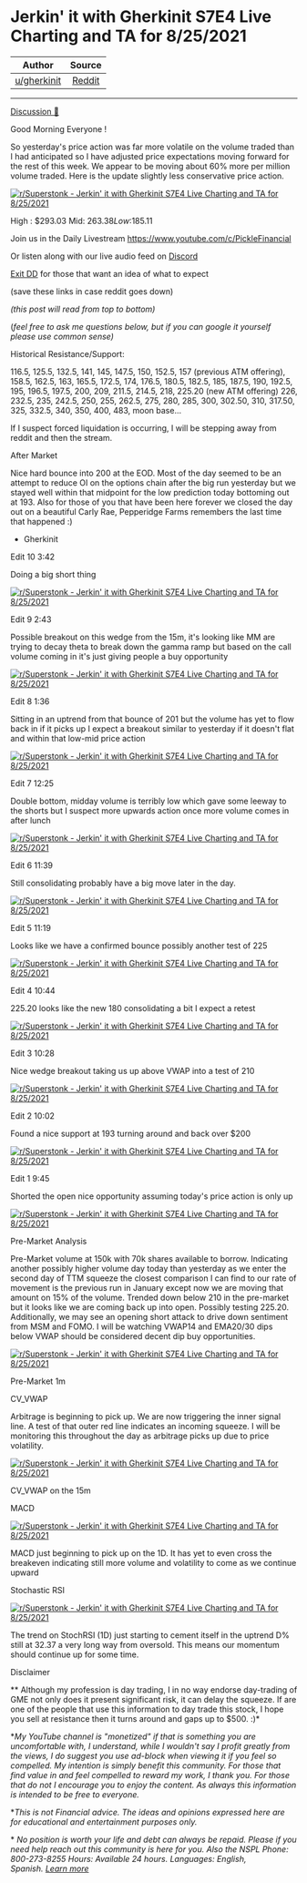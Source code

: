 Jerkin' it with Gherkinit S7E4 Live Charting and TA for 8/25/2021
=================================================================

| Author       | Source       | 
| :-------------: |:-------------:|
|  [u/gherkinit](https://www.reddit.com/user/gherkinit/) | [Reddit](https://www.reddit.com/r/Superstonk/comments/pban49/jerkin_it_with_gherkinit_s7e4_live_charting_and/) | 

---

[Discussion 🦍](https://www.reddit.com/r/Superstonk/search?q=flair_name%3A%22Discussion%20%F0%9F%A6%8D%22&restrict_sr=1)

Good Morning Everyone !

So yesterday's price action was far more volatile on the volume traded than I had anticipated so I have adjusted price expectations moving forward for the rest of this week. We appear to be moving about 60% more per million volume traded. Here is the update slightly less conservative price action.

[![r/Superstonk - Jerkin' it with Gherkinit S7E4 Live Charting and TA for 8/25/2021](https://preview.redd.it/dsi0i5lv3ij71.png?width=2450&format=png&auto=webp&s=71f529c70ce23122c9587310a46411834163125a)](https://preview.redd.it/dsi0i5lv3ij71.png?width=2450&format=png&auto=webp&s=71f529c70ce23122c9587310a46411834163125a)

High : $293.03 Mid: $263.38 Low:$185.11

Join us in the Daily Livestream <https://www.youtube.com/c/PickleFinancial>

Or listen along with our live audio feed on [Discord](https://discord.gg/HbqnUVsSrH)

[Exit DD](https://www.reddit.com/r/Superstonk/comments/nogxnr/infinity_war_the_final_exit_dd_compilation/) for those that want an idea of what to expect

(save these links in case reddit goes down)

*(this post will read from top to bottom)*

(*feel free to ask me questions below, but if you can google it yourself please use common sense)*

Historical Resistance/Support:

116.5, 125.5, 132.5, 141, 145, 147.5, 150, 152.5, 157 (previous ATM offering), 158.5, 162.5, 163, 165.5, 172.5, 174, 176.5, 180.5, 182.5, 185, 187.5, 190, 192.5, 195, 196.5, 197.5, 200, 209, 211.5, 214.5, 218, 225.20 (new ATM offering) 226, 232.5, 235, 242.5, 250, 255, 262.5, 275, 280, 285, 300, 302.50, 310, 317.50, 325, 332.5, 340, 350, 400, 483, moon base...

If I suspect forced liquidation is occurring, I will be stepping away from reddit and then the stream.

After Market

Nice hard bounce into 200 at the EOD. Most of the day seemed to be an attempt to reduce OI on the options chain after the big run yesterday but we stayed well within that midpoint for the low prediction today bottoming out at 193. Also for those of you that have been here forever we closed the day out on a beautiful Carly Rae, Pepperidge Farms remembers the last time that happened :)

- Gherkinit

Edit 10 3:42

Doing a big short thing

[![r/Superstonk - Jerkin' it with Gherkinit S7E4 Live Charting and TA for 8/25/2021](https://preview.redd.it/kz0lq7q35kj71.png?width=1569&format=png&auto=webp&s=ddaa77d7a305b153628abf6472220d807657068c)](https://preview.redd.it/kz0lq7q35kj71.png?width=1569&format=png&auto=webp&s=ddaa77d7a305b153628abf6472220d807657068c)

Edit 9 2:43

Possible breakout on this wedge from the 15m, it's looking like MM are trying to decay theta to break down the gamma ramp but based on the call volume coming in it's just giving people a buy opportunity

[![r/Superstonk - Jerkin' it with Gherkinit S7E4 Live Charting and TA for 8/25/2021](https://preview.redd.it/jeiiio8iujj71.png?width=1567&format=png&auto=webp&s=6bdf72cc5243b8aff87b2cd7f4cb63d090089b0e)](https://preview.redd.it/jeiiio8iujj71.png?width=1567&format=png&auto=webp&s=6bdf72cc5243b8aff87b2cd7f4cb63d090089b0e)

Edit 8 1:36

Sitting in an uptrend from that bounce of 201 but the volume has yet to flow back in if it picks up I expect a breakout similar to yesterday if it doesn't flat and within that low-mid price action

[![r/Superstonk - Jerkin' it with Gherkinit S7E4 Live Charting and TA for 8/25/2021](https://preview.redd.it/a2cw2gswijj71.png?width=1571&format=png&auto=webp&s=053107e69d078aa464d238b13a5fbbee9581ebef)](https://preview.redd.it/a2cw2gswijj71.png?width=1571&format=png&auto=webp&s=053107e69d078aa464d238b13a5fbbee9581ebef)

Edit 7 12:25

Double bottom, midday volume is terribly low which gave some leeway to the shorts but I suspect more upwards action once more volume comes in after lunch

[![r/Superstonk - Jerkin' it with Gherkinit S7E4 Live Charting and TA for 8/25/2021](https://preview.redd.it/erld3vz66jj71.png?width=1574&format=png&auto=webp&s=3cf288b08874d5e7923cbb59ca7165999efd199e)](https://preview.redd.it/erld3vz66jj71.png?width=1574&format=png&auto=webp&s=3cf288b08874d5e7923cbb59ca7165999efd199e)

Edit 6 11:39

Still consolidating probably have a big move later in the day.

[![r/Superstonk - Jerkin' it with Gherkinit S7E4 Live Charting and TA for 8/25/2021](https://preview.redd.it/un9duuooxij71.png?width=1570&format=png&auto=webp&s=1300cef8307afd382a289772231d30e99e0c6db7)](https://preview.redd.it/un9duuooxij71.png?width=1570&format=png&auto=webp&s=1300cef8307afd382a289772231d30e99e0c6db7)

Edit 5 11:19

Looks like we have a confirmed bounce possibly another test of 225

[![r/Superstonk - Jerkin' it with Gherkinit S7E4 Live Charting and TA for 8/25/2021](https://preview.redd.it/tyd7ugw5uij71.png?width=1560&format=png&auto=webp&s=7de419548593b6dbd216fed32453f78e90fd45e4)](https://preview.redd.it/tyd7ugw5uij71.png?width=1560&format=png&auto=webp&s=7de419548593b6dbd216fed32453f78e90fd45e4)

Edit 4 10:44

225.20 looks like the new 180 consolidating a bit I expect a retest

[![r/Superstonk - Jerkin' it with Gherkinit S7E4 Live Charting and TA for 8/25/2021](https://preview.redd.it/r7z7mxzxnij71.png?width=1565&format=png&auto=webp&s=4100e1528312b995b1e5b6cbfb37837de5651934)](https://preview.redd.it/r7z7mxzxnij71.png?width=1565&format=png&auto=webp&s=4100e1528312b995b1e5b6cbfb37837de5651934)

Edit 3 10:28

Nice wedge breakout taking us up above VWAP into a test of 210

[![r/Superstonk - Jerkin' it with Gherkinit S7E4 Live Charting and TA for 8/25/2021](https://preview.redd.it/5mhtuuj6lij71.png?width=1583&format=png&auto=webp&s=1319704d37a867e65cc6b87803c8c3120db17b15)](https://preview.redd.it/5mhtuuj6lij71.png?width=1583&format=png&auto=webp&s=1319704d37a867e65cc6b87803c8c3120db17b15)

Edit 2 10:02

Found a nice support at 193 turning around and back over $200

[![r/Superstonk - Jerkin' it with Gherkinit S7E4 Live Charting and TA for 8/25/2021](https://preview.redd.it/udaa5p9fgij71.png?width=1562&format=png&auto=webp&s=bd7a23781d029ddcf2e4e19ac5f4ba787f5beab4)](https://preview.redd.it/udaa5p9fgij71.png?width=1562&format=png&auto=webp&s=bd7a23781d029ddcf2e4e19ac5f4ba787f5beab4)

Edit 1 9:45

Shorted the open nice opportunity assuming today's price action is only up

[![r/Superstonk - Jerkin' it with Gherkinit S7E4 Live Charting and TA for 8/25/2021](https://preview.redd.it/2fllqugldij71.png?width=1575&format=png&auto=webp&s=cf3581fd3783df6f9f32db045920e55a0ffe7f30)](https://preview.redd.it/2fllqugldij71.png?width=1575&format=png&auto=webp&s=cf3581fd3783df6f9f32db045920e55a0ffe7f30)

Pre-Market Analysis

Pre-Market volume at 150k with 70k shares available to borrow. Indicating another possibly higher volume day today than yesterday as we enter the second day of TTM squeeze the closest comparison I can find to our rate of movement is the previous run in January except now we are moving that amount on 15% of the volume. Trended down below 210 in the pre-market but it looks like we are coming back up into open. Possibly testing 225.20. Additionally, we may see an opening short attack to drive down sentiment from MSM and FOMO. I will be watching VWAP14 and EMA20/30 dips below VWAP should be considered decent dip buy opportunities.

[![r/Superstonk - Jerkin' it with Gherkinit S7E4 Live Charting and TA for 8/25/2021](https://preview.redd.it/i8lw16t54ij71.png?width=1572&format=png&auto=webp&s=88fecb9c6fe49584fd0ca35356ee839f24a44610)](https://preview.redd.it/i8lw16t54ij71.png?width=1572&format=png&auto=webp&s=88fecb9c6fe49584fd0ca35356ee839f24a44610)

Pre-Market 1m

CV_VWAP

Arbitrage is beginning to pick up. We are now triggering the inner signal line. A test of that outer red line indicates an incoming squeeze. I will be monitoring this throughout the day as arbitrage picks up due to price volatility.

[![r/Superstonk - Jerkin' it with Gherkinit S7E4 Live Charting and TA for 8/25/2021](https://preview.redd.it/kc7d1dx84ij71.png?width=2458&format=png&auto=webp&s=a7014ba66eaa3299da57f03a2717abb4beb23408)](https://preview.redd.it/kc7d1dx84ij71.png?width=2458&format=png&auto=webp&s=a7014ba66eaa3299da57f03a2717abb4beb23408)

CV_VWAP on the 15m

MACD

[![r/Superstonk - Jerkin' it with Gherkinit S7E4 Live Charting and TA for 8/25/2021](https://preview.redd.it/daelfpib4ij71.png?width=1569&format=png&auto=webp&s=a257a86ba7f40cfadf6d42b9c6c8fb839e5a6314)](https://preview.redd.it/daelfpib4ij71.png?width=1569&format=png&auto=webp&s=a257a86ba7f40cfadf6d42b9c6c8fb839e5a6314)

MACD just beginning to pick up on the 1D. It has yet to even cross the breakeven indicating still more volume and volatility to come as we continue upward

Stochastic RSI

[![r/Superstonk - Jerkin' it with Gherkinit S7E4 Live Charting and TA for 8/25/2021](https://preview.redd.it/vw46c0se4ij71.png?width=1566&format=png&auto=webp&s=873d3bd908eee167a6cbade069da74aaa82587f0)](https://preview.redd.it/vw46c0se4ij71.png?width=1566&format=png&auto=webp&s=873d3bd908eee167a6cbade069da74aaa82587f0)

The trend on StochRSI (1D) just starting to cement itself in the uptrend D% still at 32.37 a very long way from oversold. This means our momentum should continue up for some time.

Disclaimer

** Although my profession is day trading, I in no way endorse day-trading of GME not only does it present significant risk, it can delay the squeeze. If are one of the people that use this information to day trade this stock, I hope you sell at resistance then it turns around and gaps up to $500. :)*

**My YouTube channel is "monetized" if that is something you are uncomfortable with, I understand, while I wouldn't say I profit greatly from the views, I do suggest you use ad-block when viewing it if you feel so compelled.* *My intention is simply benefit this community. For those that find value in and feel compelled to reward my work, I thank you. For those that do not I encourage you to enjoy the content. As always this information is intended to be free to everyone.*

**This is not Financial advice. The ideas and opinions expressed here are for educational and entertainment purposes only.*

* *No position is worth your life and debt can always be repaid. Please if you need help reach out this community is here for you. Also the NSPL Phone: 800-273-8255 Hours: Available 24 hours. Languages: English, Spanish.* [*Learn more*](https://suicidepreventionlifeline.org/)
